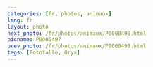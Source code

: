 ```yaml
---
categories: [fr, photos, animaux]
lang: fr
layout: photo
next_photo: /fr/photos/animaux/P0000496.html
picname: P0000497
prev_photo: /fr/photos/animaux/P0000498.html
tags: [Fotofalle, Oryx]
---
```

